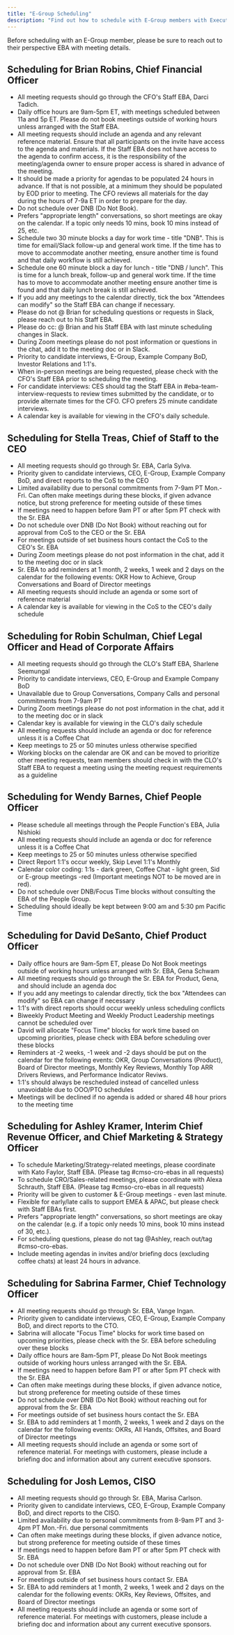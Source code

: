 ```yaml
---
title: "E-Group Scheduling"
description: "Find out how to schedule with E-Group members with Executive Business Administrators"
---
```


Before scheduling with an E-Group member, please be sure to reach out to their perspective EBA with meeting details.

## Scheduling for Brian Robins, Chief Financial Officer

- All meeting requests should go through the CFO's Staff EBA, Darci Tadich.
- Daily office hours are 9am-5pm ET, with meetings scheduled between 11a and 5p ET. Please do not book meetings outside of working hours unless arranged with the Staff EBA.
- All meeting requests should include an agenda and any relevant reference material. Ensure that all participants on the invite have access to the agenda and materials. If the Staff EBA does not have access to the agenda to confirm access, it is the responsibility of the meeting/agenda owner to ensure proper access is shared in advance of the meeting.
- It should be made a priority for agendas to be populated 24 hours in advance. If that is not possible, at a minimum they should be populated by EOD prior to meeting. The CFO reviews all materials for the day during the hours of 7-9a ET in order to prepare for the day.
- Do not schedule over DNB (Do Not Book).
- Prefers "appropriate length" conversations, so short meetings are okay on the calendar. If a topic only needs 10 mins, book 10 mins instead of 25, etc.
- Schedule two 30 minute blocks a day for work time - title "DNB". This is time for email/Slack follow-up and general work time. If the time has to move to accommodate another meeting, ensure another time is found and that daily workflow is still achieved.
- Schedule one 60 minute block a day for lunch - title "DNB / lunch". This is time for a lunch break, follow-up and general work time. If the time has to move to accommodate another meeting ensure another time is found and that daily lunch break is still achieved.
- If you add any meetings to the calendar directly, tick the box "Attendees can modify" so the Staff EBA can change if necessary.
- Please do not @ Brian for scheduling questions or requests in Slack, please reach out to his Staff EBA.
- Please do cc: @ Brian and his Staff EBA with last minute scheduling changes in Slack.
- During Zoom meetings please do not post information or questions in the chat, add it to the meeting doc or in Slack.
- Priority to candidate interviews, E-Group, Example Company BoD, Investor Relations and 1:1's.
- When in-person meetings are being requested, please check with the CFO's Staff EBA prior to scheduling the meeting.
- For candidate interviews: CES should tag the Staff EBA in #eba-team-interview-requests to review times submitted by the candidate, or to provide alternate times for the CFO. CFO prefers 25 minute candidate interviews.
- A calendar key is available for viewing in the CFO's daily schedule.

## Scheduling for Stella Treas, Chief of Staff to the CEO

- All meeting requests should go through Sr. EBA, Carla Sylva.
- Priority given to candidate interviews, CEO, E-Group, Example Company BoD, and direct reports to the CoS to the CEO
- Limited availability due to personal commitments from 7-9am PT Mon.-Fri. Can often make meetings during these blocks, if given advance notice, but strong preference for meeting outside of these times
- If meetings need to happen before 9am PT or after 5pm PT check with the Sr. EBA
- Do not schedule over DNB (Do Not Book) without reaching out for approval from CoS to the CEO or the Sr. EBA
- For meetings outside of set business hours contact the CoS to the CEO's Sr. EBA
- During Zoom meetings please do not post information in the chat, add it to the meeting doc or in slack
- Sr. EBA to add reminders at 1 month, 2 weeks, 1 week and 2 days on the calendar for the following events: OKR How to Achieve, Group Conversations and Board of Director meetings
- All meeting requests should include an agenda or some sort of reference material
- A calendar key is available for viewing in the CoS to the CEO's daily schedule

## Scheduling for Robin Schulman, Chief Legal Officer and Head of Corporate Affairs

- All meeting requests should go through the CLO's Staff EBA, Sharlene Seemungal
- Priority to candidate interviews, CEO, E-Group and Example Company BoD
- Unavailable due to Group Conversations, Company Calls and personal commitments from 7-9am PT
- During Zoom meetings please do not post information in the chat, add it to the meeting doc or in slack
- Calendar key is available for viewing in the CLO's daily schedule
- All meeting requests should include an agenda or doc for reference unless it is a Coffee Chat
- Keep meetings to 25 or 50 minutes unless otherwise specified
- Working blocks on the calendar are OK and can be moved to prioritize other meeting requests, team members should check in with the CLO's Staff EBA to request a meeting using the meeting request requirements as a guideline

## Scheduling for Wendy Barnes, Chief People Officer

- Please schedule all meetings through the People Function's EBA, Julia Nishioki
- All meeting requests should include an agenda or doc for reference unless it is a Coffee Chat
- Keep meetings to 25 or 50 minutes unless otherwise specified
- Direct Report 1:1's occur weekly, Skip Level 1:1's Monthly
- Calendar color coding: 1:1s - dark green, Coffee Chat - light green, Sid or E-group meetings -red (Important meetings NOT to be moved are in red).
- Do not schedule over DNB/Focus Time blocks without consulting the EBA of the People Group.
- Scheduling should ideally be kept between 9:00 am and 5:30 pm Pacific Time

## Scheduling for David DeSanto, Chief Product Officer

- Daily office hours are 9am-5pm ET, please Do Not Book meetings outside of working hours unless arranged with Sr. EBA, Gena Schwam
- All meeting requests should go through the Sr. EBA for Product, Gena, and should include an agenda doc
- If you add any meetings to calendar directly, tick the box "Attendees can modify" so EBA can change if necessary
- 1:1's with direct reports should occur weekly unless scheduling conflicts
- Biweekly Product Meeting and Weekly Product Leadership meetings cannot be scheduled over
- David will allocate "Focus Time" blocks for work time based on upcoming priorities, please check with EBA before scheduling over these blocks
- Reminders at -2 weeks, -1 week and -2 days should be put on the calendar for the following events: OKR, Group Conversations (Product), Board of Director meetings, Monthly Key Reviews, Monthly Top ARR Drivers Reviews, and Performance Indicator Reviws.
- 1:1's should always be rescheduled instead of cancelled unless unavoidable due to OOO/PTO schedules
- Meetings will be declined if no agenda is added or shared 48 hour priors to the meeting time

## Scheduling for Ashley Kramer, Interim Chief Revenue Officer, and Chief Marketing & Strategy Officer

- To schedule Marketing/Strategy-related meetings, please coordinate with Kato Faylor, Staff EBA. (Please tag #cmso-cro-ebas in all requests)
- To schedule CRO/Sales-related meetings, please coordinate with Alexa Schrauth, Staff EBA. (Please tag #cmso-cro-ebas in all requests)
- Priority will be given to customer & E-Group meetings - even last minute.
- Flexible for early/late calls to support EMEA & APAC, but please check with Staff EBAs first.
- Prefers "appropriate length" conversations, so short meetings are okay on the calendar (e.g. if a topic only needs 10 mins, book 10 mins instead of 30, etc.).
- For scheduling questions, please do not tag @Ashley, reach out/tag #cmso-cro-ebas.
- Include meeting agendas in invites and/or briefing docs (excluding coffee chats) at least 24 hours in advance.

## Scheduling for Sabrina Farmer, Chief Technology Officer

- All meeting requests should go through Sr. EBA, Vange Ingan.
- Priority given to candidate interviews, CEO, E-Group, Example Company BoD, and direct reports to the CTO.
- Sabrina will allocate "Focus Time" blocks for work time based on upcoming priorities, please check with the Sr. EBA before scheduling over these blocks
- Daily office hours are 8am-5pm PT, please Do Not Book meetings outside of working hours unless arranged with the Sr. EBA.
- If meetings need to happen before 8am PT or after 5pm PT check with the Sr. EBA
- Can often make meetings during these blocks, if given advance notice, but strong preference for meeting outside of these times
- Do not schedule over DNB (Do Not Book) without reaching out for approval from the Sr. EBA
- For meetings outside of set business hours contact the Sr. EBA
- Sr. EBA to add reminders at 1 month, 2 weeks, 1 week and 2 days on the calendar for the following events: OKRs, All Hands, Offsites, and Board of Director meetings
- All meeting requests should include an agenda or some sort of reference material. For meetings with customers, please include a briefing doc and information about any current executive sponsors.

## Scheduling for Josh Lemos, CISO

- All meeting requests should go through Sr. EBA, Marisa Carlson.
- Priority given to candidate interviews, CEO, E-Group, Example Company BoD, and direct reports to the CISO.
- Limited availability due to personal commitments from 8-9am PT and 3-4pm PT Mon.-Fri. due personal commitments
- Can often make meetings during these blocks, if given advance notice, but strong preference for meeting outside of these times
- If meetings need to happen before 8am PT or after 5pm PT check with Sr. EBA
- Do not schedule over DNB (Do Not Book) without reaching out for approval from Sr. EBA
- For meetings outside of set business hours contact Sr. EBA
- Sr. EBA to add reminders at 1 month, 2 weeks, 1 week and 2 days on the calendar for the following events: OKRs, Key Reviews, Offsites, and Board of Director meetings
- All meeting requests should include an agenda or some sort of reference material. For meetings with customers, please include a briefing doc and information about any current executive sponsors.
